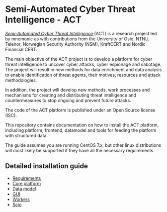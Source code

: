 # Semi-Automated Cyber Threat Intelligence - ACT

[*Semi-Automated Cyber Threat Intelligence*](https://www.mnemonic.no/research-and-development/semi-automated-cyber-threat-intelligence/) (ACT) is a research project led by mnemonic as with contributions from the University of Oslo, NTNU, Telenor, Norwegian Security Authority (NSM), KraftCERT and Nordic Financial CERT.

The main objective of the ACT project is to develop a platform for cyber threat intelligence to uncover cyber attacks, cyber espionage and sabotage.
The project will result in new methods for data enrichment and data analysis to enable identification of threat agents, their motives, resources and attack methodologies.

In addition, the project will develop new methods, work processes and mechanisms for creating and distributing threat intelligence and countermeasures to stop ongoing and prevent future attacks.

The code of the ACT platform is published under an Open Source license (ISC).

This repository contains documentation on how to install the ACT platform, including platform, frontend, datamodel and tools for feeding the platform with structured data.

The guide assumes you are running CentOS 7.x, but other linux distributions will most likely be supported if they have all the necessary requirements.

<!--- ## Architecture -->

## Detailed installation guide

* [Requirements](requirements.md)
* [Core platform](platform.md)
* [Data model](datamodel.md)
* [GUI](frontend.md)
* [Workers](workers.md)
* [Scio](scio.md)

<!--- ## Usage -->

<!--- ## Road map -->

<!--- ## FAQ -->
